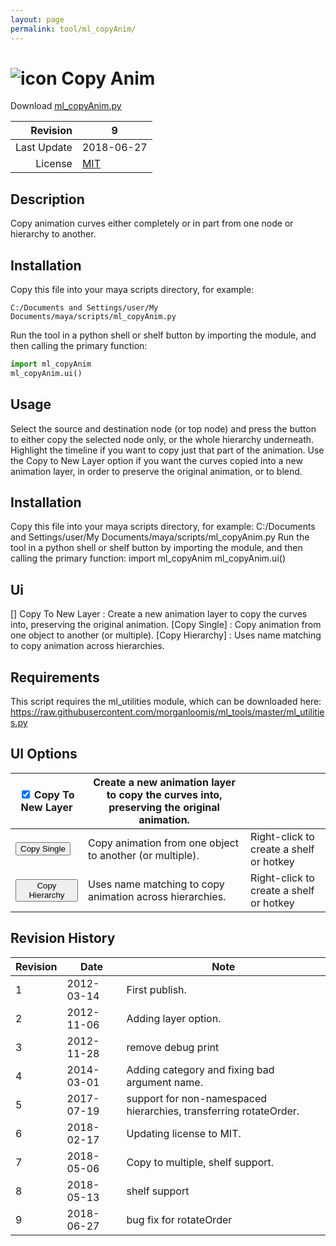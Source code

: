 ```yaml
---
layout: page
permalink: tool/ml_copyAnim/
---
```


# ![icon](https://raw.githubusercontent.com/morganloomis/ml_tools/master/icons//ml_copyAnim.png) Copy Anim
Download [ml_copyAnim.py](https://raw.githubusercontent.com/morganloomis/ml_tools/master/ml_copyAnim.py)

| Revision | 9 |
|---:|---|
| Last Update | 2018-06-27 |
| License | [MIT](https://opensource.org/licenses/MIT) |

## Description

 Copy animation curves either completely or in part from one node or hierarchy to another. 

## Installation

Copy this file into your maya scripts directory, for example:

`C:/Documents and Settings/user/My Documents/maya/scripts/ml_copyAnim.py`

Run the tool in a python shell or shelf button by importing the module, 
and then calling the primary function:

```python
import ml_copyAnim
ml_copyAnim.ui()
```

## Usage

 Select the source and destination node (or top node) and press the button to either copy the selected node only, or the whole hierarchy underneath. Highlight the timeline if you want to copy just that part of the animation. Use the Copy to New Layer option if you want the curves copied into a new animation layer, in order to preserve the original animation, or to blend. 

## Installation

 Copy this file into your maya scripts directory, for example: C:/Documents and Settings/user/My Documents/maya/scripts/ml_copyAnim.py Run the tool in a python shell or shelf button by importing the module, and then calling the primary function: import ml_copyAnim ml_copyAnim.ui() 

## Ui

 [] Copy To New Layer : Create a new animation layer to copy the curves into, preserving the original animation. [Copy Single] : Copy animation from one object to another (or multiple). [Copy Hierarchy] : Uses name matching to copy animation across hierarchies. 

## Requirements

 This script requires the ml_utilities module, which can be downloaded here: https://raw.githubusercontent.com/morganloomis/ml_tools/master/ml_utilities.py 

## UI Options


|<input type="checkbox" checked="yes"> Copy To New Layer|Create a new animation layer to copy the curves into, preserving the original animation.||
|---|---|---|
|<button type="button">Copy Single</button>|Copy animation from one object to another (or multiple).|Right-click to create a shelf or hotkey|
|<button type="button">Copy Hierarchy</button>|Uses name matching to copy animation across hierarchies.|Right-click to create a shelf or hotkey|

## Revision History

| Revision | Date | Note|
|---|---|---|
|1|2012-03-14|First publish.|
|2|2012-11-06|Adding layer option.|
|3|2012-11-28|remove debug print|
|4|2014-03-01|Adding category and fixing bad argument name.|
|5|2017-07-19|support for non-namespaced hierarchies, transferring rotateOrder.|
|6|2018-02-17|Updating license to MIT.|
|7|2018-05-06|Copy to multiple, shelf support.|
|8|2018-05-13|shelf support|
|9|2018-06-27|bug fix for rotateOrder|
